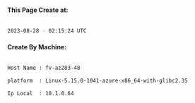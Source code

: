 
   
#### This Page Create at:

```bash

2023-08-28 - 02:15:24 UTC

```

#### Create By Machine:

```bash

Host Name : fv-az283-48

platform  : Linux-5.15.0-1041-azure-x86_64-with-glibc2.35

Ip Local  : 10.1.0.64

```

